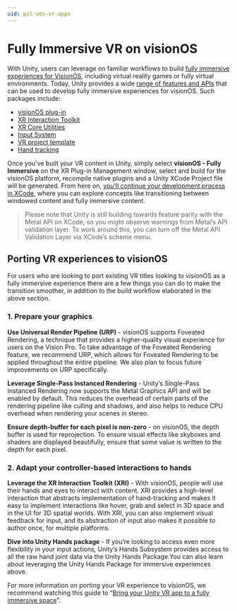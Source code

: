 ```yaml
---
uid: psl-vos-vr-apps
---
```

# Fully Immersive VR on visionOS

With Unity, users can leverage on familiar workflows to build [fully immersive experiences for VisionOS](https://developer.apple.com/documentation/visionOS/creating-fully-immersive-experiences), including virtual reality games or fully virtual environments. Today, Unity provides a wide [range of features and APIs](https://docs.unity3d.com/Manual/VROverview.html) that can be used to develop fully immersive experiences for visionOS. Such packages include:

* [visionOS plug-in]()
* [XR Interaction Toolkit](https://docs.unity3d.com/Manual/VROverview.html#xr-interaction-toolkit)
* [XR Core Utilities](https://docs.unity3d.com/Manual/VROverview.html#xr-core-utilities)
* [Input System](https://docs.unity3d.com/Manual/VROverview.html#input-system)
* [VR project template](https://docs.unity3d.com/Manual/VROverview.html#vr-template)
* [Hand tracking](https://docs.unity3d.com/Manual/VROverview.html#hand-tracking)

Once you’ve built your VR content in Unity, simply select **visionOS - Fully Immersive** on the XR Plug-in Management window, select and build for the visionOS platform, recompile native plugins and a Unity XCode Project file will be generated. From here on, [you’ll continue your development process in XCode](https://developer.apple.com/documentation/visionOS/creating-fully-immersive-experiences), where you can explore concepts like transitioning between windowed content and fully immersive content. 

>Please note that Unity is still building towards feature parity with the Metal API on XCode, so you might observe warnings from Metal’s API validation layer. To work around this, you can turn off the Metal API Validation Layer via XCode’s scheme menu.

## Porting VR experiences to visionOS 
For users who are looking to port existing VR titles looking to visionOS as a fully immersive experience there are a few things you can do to make the transition smoother, in addition to the build workflow elaborated in the above section. 

### 1. Prepare your graphics 
**Use Universal Render Pipeline (URP)** - visionOS supports Foveated Rendering, a technique that provides a higher-quality visual experience for users on the Vision Pro. To take advantage of the Foveated Rendering feature, we recommend URP, which allows for Foveated Rendering to be applied throughout the entire pipeline. We also plan to focus future improvements on URP specifically.

**Leverage Single-Pass Instanced Rendering** - Unity’s Single-Pass Instanced Rendering now supports the Metal Graphics API and will be enabled by default. This reduces the overhead of certain parts of the rendering pipeline like culling and shadows, and also helps to reduce CPU overhead when rendering your scenes in stereo. 

**Ensure depth-buffer for each pixel is non-zero** - on visionOS, the depth buffer is used for reprojection. To ensure visual effects like skyboxes and shaders are displayed beautifully, ensure that some value is written to the depth for each pixel.

### 2. Adapt your controller-based interactions to hands 
**Leverage the XR Interaction Toolkit (XRI)** - With visionOS, people will use their hands and eyes to interact with content. XRI provides a high-level interaction that abstracts implementation of hand-tracking and makes it easy to implement interactions like hover, grab and select in 3D space and in the UI for 3D spatial worlds. With XRI, you can also implement visual feedback for input, and its abstraction of input also makes it possible to author once, for multiple platforms.

**Dive into Unity Hands package** - If you’re looking to access even more flexibility in your input actions, Unity’s Hands Subsystem provides access to all the raw hand joint data via the Unity Hands Package.You can also learn about leveraging the Unity Hands Package for immersive experiences above. 

For more information on porting your VR experience to visionOS, we recommend watching this guide to “[Bring your Unity VR app to a fully immersive space](https://developer.apple.com/videos/play/wwdc2023/10093)”. 
